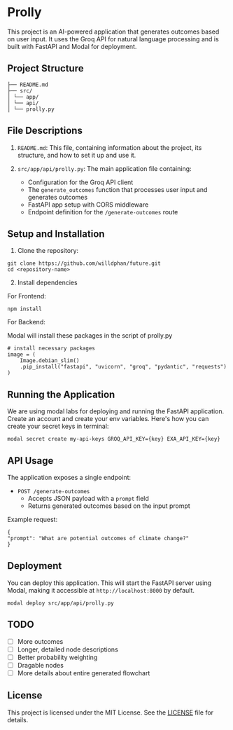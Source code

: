 # Prolly

This project is an AI-powered application that generates outcomes based on user input. It uses the Groq API for natural language processing and is built with FastAPI and Modal for deployment.

## Project Structure

```
├── README.md
├── src/
│ └── app/
│ └── api/
│ └── prolly.py
```

## File Descriptions

1. `README.md`: This file, containing information about the project, its structure, and how to set it up and use it.

2. `src/app/api/prolly.py`: The main application file containing:

   - Configuration for the Groq API client
   - The `generate_outcomes` function that processes user input and generates outcomes
   - FastAPI app setup with CORS middleware
   - Endpoint definition for the `/generate-outcomes` route

## Setup and Installation

1. Clone the repository:

```
git clone https://github.com/willdphan/future.git
cd <repository-name>
```

2. Install dependencies

For Frontend:

```
npm install
```

For Backend:

Modal will install these packages in the script of prolly.py

```
# install necessary packages
image = (
    Image.debian_slim()
    .pip_install("fastapi", "uvicorn", "groq", "pydantic", "requests")
)
```

## Running the Application

We are using modal labs for deploying and running the FastAPI application. Create an account and create your env variables.
Here's how you can create your secret keys in terminal:

```
modal secret create my-api-keys GROQ_API_KEY={key} EXA_API_KEY={key}
```

## API Usage

The application exposes a single endpoint:

- `POST /generate-outcomes`
  - Accepts JSON payload with a `prompt` field
  - Returns generated outcomes based on the input prompt

Example request:

```
{
"prompt": "What are potential outcomes of climate change?"
}
```

## Deployment

You can deploy this application. This will start the FastAPI server using Modal, making it accessible at `http://localhost:8000` by default.

```
modal deploy src/app/api/prolly.py
```

## TODO

- [ ] More outcomes
- [ ] Longer, detailed node descriptions
- [ ] Better probability weighting
- [ ] Dragable nodes
- [ ] More details about entire generated flowchart

## License

This project is licensed under the MIT License. See the [LICENSE](LICENSE) file for details.
